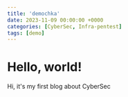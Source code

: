 ```yaml
---
title: 'demochka'
date: 2023-11-09 00:00:00 +0000
categories: [CyberSec, Infra-pentest]
tags: [demo]
---
```


# Hello, world!

Hi, it's my first blog about CyberSec